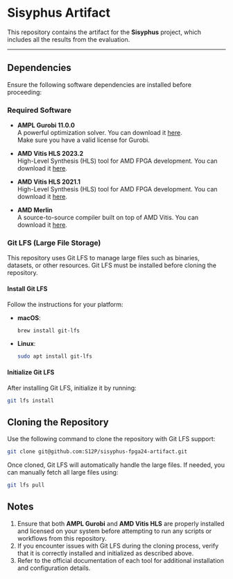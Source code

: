 # Sisyphus Artifact


This repository contains the artifact for the **Sisyphus** project, which includes all the results from the evaluation.

---

## Dependencies

Ensure the following software dependencies are installed before proceeding:

### Required Software

- **AMPL Gurobi 11.0.0**  
  A powerful optimization solver. You can download it [here](https://ampl.com/products/solvers/solvers-we-sell/gurobi/).  
  Make sure you have a valid license for Gurobi.

- **AMD Vitis HLS 2023.2**  
  High-Level Synthesis (HLS) tool for AMD FPGA development. You can download it [here](https://www.amd.com/en/products/software/adaptive-socs-and-fpgas/vitis/vitis-hls.html).  

- **AMD Vitis HLS 2021.1**  
  High-Level Synthesis (HLS) tool for AMD FPGA development. You can download it [here](https://www.amd.com/en/products/software/adaptive-socs-and-fpgas/vitis/vitis-hls.html). 

- **AMD Merlin**  
  A source-to-source compiler built on top of AMD Vitis. You can download it [here](https://github.com/UCLA-VAST/Merlin-UCLA). 

### Git LFS (Large File Storage)

This repository uses Git LFS to manage large files such as binaries, datasets, or other resources. Git LFS must be installed before cloning the repository.

#### Install Git LFS

Follow the instructions for your platform:

- **macOS**:  
  ```sh
  brew install git-lfs
  ```

- **Linux**:  
  ```sh
  sudo apt install git-lfs
  ```
#### Initialize Git LFS

After installing Git LFS, initialize it by running:

  ```sh
  git lfs install
  ```

## Cloning the Repository

Use the following command to clone the repository with Git LFS support:

```sh
git clone git@github.com:S12P/sisyphus-fpga24-artifact.git
```

Once cloned, Git LFS will automatically handle the large files. If needed, you can manually fetch all large files using:

```sh
git lfs pull
```

## Notes

1. Ensure that both **AMPL Gurobi** and **AMD Vitis HLS** are properly installed and licensed on your system before attempting to run any scripts or workflows from this repository.
2. If you encounter issues with Git LFS during the cloning process, verify that it is correctly installed and initialized as described above.
3. Refer to the official documentation of each tool for additional installation and configuration details. 